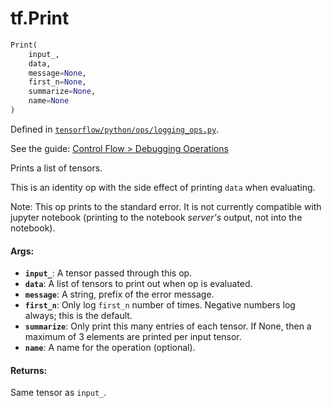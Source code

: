 <div itemscope itemtype="http://developers.google.com/ReferenceObject">
<meta itemprop="name" content="tf.Print" />
</div>

# tf.Print

``` python
Print(
    input_,
    data,
    message=None,
    first_n=None,
    summarize=None,
    name=None
)
```



Defined in [`tensorflow/python/ops/logging_ops.py`](https://www.tensorflow.org/code/tensorflow/python/ops/logging_ops.py).

See the guide: [Control Flow > Debugging Operations](../../../api_guides/python/control_flow_ops.md#Debugging_Operations)

Prints a list of tensors.

This is an identity op with the side effect of printing `data` when
evaluating.

Note: This op prints to the standard error. It is not currently compatible
  with jupyter notebook (printing to the notebook *server's* output, not into
  the notebook).

#### Args:

* <b>`input_`</b>: A tensor passed through this op.
* <b>`data`</b>: A list of tensors to print out when op is evaluated.
* <b>`message`</b>: A string, prefix of the error message.
* <b>`first_n`</b>: Only log `first_n` number of times. Negative numbers log always;
           this is the default.
* <b>`summarize`</b>: Only print this many entries of each tensor. If None, then a
             maximum of 3 elements are printed per input tensor.
* <b>`name`</b>: A name for the operation (optional).


#### Returns:

  Same tensor as `input_`.